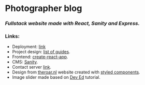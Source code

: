 # Photographer blog

### _Fullstack website made with React, Sanity and Express._

### Links:

- Deployment: [link](https://photographer-blog-client.herokuapp.com)
- Project design: [list of guides](https://github.com/tamastotok/react-design-guides).
- Frontend: [create-react-app](https://github.com/facebook/create-react-app).
- CMS: [Sanity](https://www.sanity.io).
- Contact server [link](https://github.com/tamastotok/blog-contact-server).
- Design from [theroar.nl](https://theroar.nl/shop-kate-showit-website-template) website created with [styled components](https://github.com/styled-components/styled-components).
- Image slider made based on [Dev Ed](https://www.youtube.com/watch?v=KcdBOoK3Pfw) tutorial.
